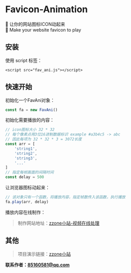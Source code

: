 # Favicon-Animation
🍭 让你的网站图标ICON动起来  
🍭 Make your website favicon to play

## 安装
使用 script 标签：
```
<script src="fav_ani.js"></script>
```

## 快速开始
初始化一个FavAni对象：
```js
const fa = new FavAni()
```
初始化需要播放的内容：
```js
// icon图标大小 32 * 32
// 每个像素点用3位16进制数据标识 example #a3b4c5 -> abc
// 因此每项为 32 * 32 * 3 = 3072长度
const arr = [
    'string1',
    'string2',
    'string3',
    '...'
]
// 指定每帧画面的间隔时间
const delay = 500
```
让浏览器图标动起来：
```js
// 该对象只有一个函数，将播放内容，指定帧数传入该函数，执行播放
fa.play(arr, delay)
```
播放内容在线制作：  
> 制作网站地址：[zzone小站-视频在线处理](https://zzone.cc/backstage/#/tool/videoHandle)

## 其他
> 项目演示链接：[zzone小站](https://zzone.cc/backstage)

**联系作者：85160581@qq.com**
